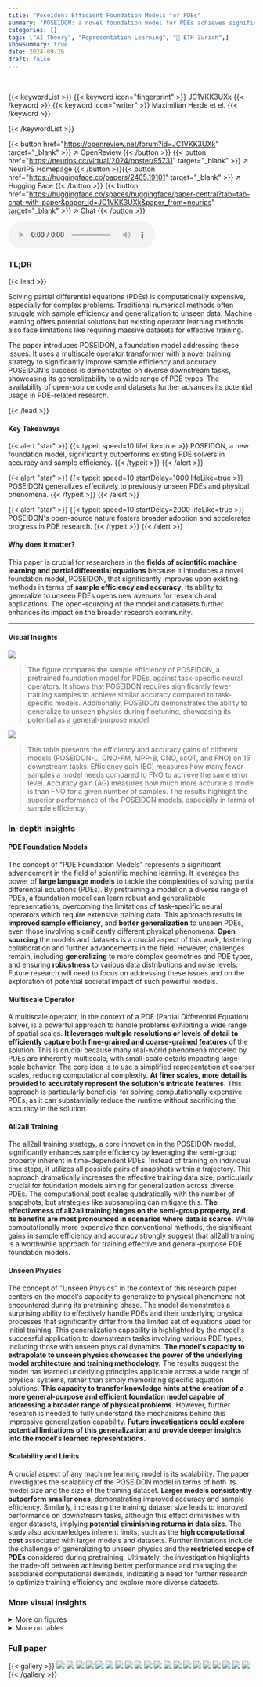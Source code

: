 ```yaml
---
title: "Poseidon: Efficient Foundation Models for PDEs"
summary: "POSEIDON: a novel foundation model for PDEs achieves significant gains in accuracy and sample efficiency, generalizing well to unseen physics."
categories: []
tags: ["AI Theory", "Representation Learning", "🏢 ETH Zurich",]
showSummary: true
date: 2024-09-26
draft: false
---
```


<br>

{{< keywordList >}}
{{< keyword icon="fingerprint" >}} JC1VKK3UXk {{< /keyword >}}
{{< keyword icon="writer" >}} Maximilian Herde et el. {{< /keyword >}}
 
{{< /keywordList >}}

{{< button href="https://openreview.net/forum?id=JC1VKK3UXk" target="_blank" >}}
↗ OpenReview
{{< /button >}}
{{< button href="https://neurips.cc/virtual/2024/poster/95731" target="_blank" >}}
↗ NeurIPS Homepage
{{< /button >}}{{< button href="https://huggingface.co/papers/2405.19101" target="_blank" >}}
↗ Hugging Face
{{< /button >}}
{{< button href="https://huggingface.co/spaces/huggingface/paper-central?tab=tab-chat-with-paper&paper_id=JC1VKK3UXk&paper_from=neurips" target="_blank" >}}
↗ Chat
{{< /button >}}



<audio controls>
    <source src="https://ai-paper-reviewer.com/JC1VKK3UXk/podcast.wav" type="audio/wav">
    Your browser does not support the audio element.
</audio>


### TL;DR


{{< lead >}}

Solving partial differential equations (PDEs) is computationally expensive, especially for complex problems. Traditional numerical methods often struggle with sample efficiency and generalization to unseen data.  Machine learning offers potential solutions but existing operator learning methods also face limitations like requiring massive datasets for effective training. 



The paper introduces POSEIDON, a foundation model addressing these issues.  It uses a multiscale operator transformer with a novel training strategy to significantly improve sample efficiency and accuracy.  POSEIDON's success is demonstrated on diverse downstream tasks, showcasing its generalizability to a wide range of PDE types.  The availability of open-source code and datasets further advances its potential usage in PDE-related research. 

{{< /lead >}}


#### Key Takeaways

{{< alert "star" >}}
{{< typeit speed=10 lifeLike=true >}} POSEIDON, a new foundation model, significantly outperforms existing PDE solvers in accuracy and sample efficiency. {{< /typeit >}}
{{< /alert >}}

{{< alert "star" >}}
{{< typeit speed=10 startDelay=1000 lifeLike=true >}} POSEIDON generalizes effectively to previously unseen PDEs and physical phenomena. {{< /typeit >}}
{{< /alert >}}

{{< alert "star" >}}
{{< typeit speed=10 startDelay=2000 lifeLike=true >}} POSEIDON's open-source nature fosters broader adoption and accelerates progress in PDE research. {{< /typeit >}}
{{< /alert >}}

#### Why does it matter?
This paper is crucial for researchers in the **fields of scientific machine learning and partial differential equations** because it introduces a novel foundation model, POSEIDON, that significantly improves upon existing methods in terms of **sample efficiency and accuracy**.  Its ability to generalize to unseen PDEs opens new avenues for research and applications.  The open-sourcing of the model and datasets further enhances its impact on the broader research community.

------
#### Visual Insights



![](https://ai-paper-reviewer.com/JC1VKK3UXk/figures_1_1.jpg)

> The figure compares the sample efficiency of POSEIDON, a pretrained foundation model for PDEs, against task-specific neural operators.  It shows that POSEIDON requires significantly fewer training samples to achieve similar accuracy compared to task-specific models.  Additionally, POSEIDON demonstrates the ability to generalize to unseen physics during finetuning, showcasing its potential as a general-purpose model.





![](https://ai-paper-reviewer.com/JC1VKK3UXk/tables_7_1.jpg)

> This table presents the efficiency and accuracy gains of different models (POSEIDON-L, CNO-FM, MPP-B, CNO, scOT, and FNO) on 15 downstream tasks.  Efficiency gain (EG) measures how many fewer samples a model needs compared to FNO to achieve the same error level. Accuracy gain (AG) measures how much more accurate a model is than FNO for a given number of samples.  The results highlight the superior performance of the POSEIDON models, especially in terms of sample efficiency.





### In-depth insights


#### PDE Foundation Models
The concept of "PDE Foundation Models" represents a significant advancement in the field of scientific machine learning.  It leverages the power of **large language models** to tackle the complexities of solving partial differential equations (PDEs).  By pretraining a model on a diverse range of PDEs, a foundation model can learn robust and generalizable representations, overcoming the limitations of task-specific neural operators which require extensive training data.  This approach results in **improved sample efficiency**, and **better generalization** to unseen PDEs, even those involving significantly different physical phenomena.  **Open sourcing** the models and datasets is a crucial aspect of this work, fostering collaboration and further advancements in the field.  However, challenges remain, including **generalizing** to more complex geometries and PDE types, and ensuring **robustness** to various data distributions and noise levels.  Future research will need to focus on addressing these issues and on the exploration of potential societal impact of such powerful models.

#### Multiscale Operator
A multiscale operator, in the context of a PDE (Partial Differential Equation) solver, is a powerful approach to handle problems exhibiting a wide range of spatial scales.  **It leverages multiple resolutions or levels of detail to efficiently capture both fine-grained and coarse-grained features** of the solution. This is crucial because many real-world phenomena modeled by PDEs are inherently multiscale, with small-scale details impacting large-scale behavior.  The core idea is to use a simplified representation at coarser scales, reducing computational complexity.  **At finer scales, more detail is provided to accurately represent the solution's intricate features.** This approach is particularly beneficial for solving computationally expensive PDEs, as it can substantially reduce the runtime without sacrificing the accuracy in the solution.

#### All2all Training
The all2all training strategy, a core innovation in the POSEIDON model, significantly enhances sample efficiency by leveraging the semi-group property inherent in time-dependent PDEs.  Instead of training on individual time steps, it utilizes all possible pairs of snapshots within a trajectory. This approach dramatically increases the effective training data size, particularly crucial for foundation models aiming for generalization across diverse PDEs. The computational cost scales quadratically with the number of snapshots, but strategies like subsampling can mitigate this. **The effectiveness of all2all training hinges on the semi-group property, and its benefits are most pronounced in scenarios where data is scarce.**  While computationally more expensive than conventional methods, the significant gains in sample efficiency and accuracy strongly suggest that all2all training is a worthwhile approach for training effective and general-purpose PDE foundation models.

#### Unseen Physics
The concept of "Unseen Physics" in the context of this research paper centers on the model's capacity to generalize to physical phenomena not encountered during its pretraining phase.  The model demonstrates a surprising ability to effectively handle PDEs and their underlying physical processes that significantly differ from the limited set of equations used for initial training. This generalization capability is highlighted by the model's successful application to downstream tasks involving various PDE types, including those with unseen physical dynamics. **The model's capacity to extrapolate to unseen physics showcases the power of the underlying model architecture and training methodology.**  The results suggest the model has learned underlying principles applicable across a wide range of physical systems, rather than simply memorizing specific equation solutions.  **This capacity to transfer knowledge hints at the creation of a more general-purpose and efficient foundation model capable of addressing a broader range of physical problems.** However, further research is needed to fully understand the mechanisms behind this impressive generalization capability. **Future investigations could explore potential limitations of this generalization and provide deeper insights into the model's learned representations.**

#### Scalability and Limits
A crucial aspect of any machine learning model is its scalability.  The paper investigates the scalability of the POSEIDON model in terms of both its model size and the size of the training dataset.  **Larger models consistently outperform smaller ones**, demonstrating improved accuracy and sample efficiency.  Similarly, increasing the training dataset size leads to improved performance on downstream tasks, although this effect diminishes with larger datasets, implying **potential diminishing returns in data size**. The study also acknowledges inherent limits, such as the **high computational cost** associated with larger models and datasets. Further limitations include the challenge of generalizing to unseen physics and the **restricted scope of PDEs** considered during pretraining.  Ultimately, the investigation highlights the trade-off between achieving better performance and managing the associated computational demands, indicating a need for further research to optimize training efficiency and explore more diverse datasets.


### More visual insights

<details>
<summary>More on figures
</summary>


![](https://ai-paper-reviewer.com/JC1VKK3UXk/figures_3_1.jpg)

> This figure details the architecture of the scOT model, a key component of POSEIDON.  Panel (a) shows the overall hierarchical multiscale structure, combining SwinV2 Transformer blocks, ConvNeXt blocks, patch merging and expansion operations. Panel (b) zooms in on a single SwinV2 Transformer block, illustrating the multi-head self-attention mechanism with time-conditioned Layer Normalization.  Panel (c) visualizes the sliding window approach used in the SwinV2 blocks, ensuring comprehensive attention across the spatial domain. Finally, panel (d) illustrates the novel 'all2all' training strategy employed for time-dependent PDEs, leveraging the semi-group property for enhanced data efficiency.


![](https://ai-paper-reviewer.com/JC1VKK3UXk/figures_31_1.jpg)

> This figure shows the elliptic mesh used for the airfoil problem in the SE-AF downstream task.  The mesh is a high-resolution grid that is designed to accurately resolve the flow around the airfoil. The mesh is particularly refined near the airfoil surface, where the flow is most complex. This is important for accurate simulation of the flow around the airfoil, particularly in the region near the trailing edge, where the flow is highly sensitive to small changes in the geometry. The mesh is generated using a standard elliptic grid generator. The SE-AF task involves solving the compressible Euler equations for flow around the RAE2822 airfoil shape. The solution operator maps the shape function to the density of the flow at steady-state.  The figure visually depicts the mesh around the airfoil, highlighting the refinement in the area close to the body.


![](https://ai-paper-reviewer.com/JC1VKK3UXk/figures_38_1.jpg)

> This figure illustrates the architecture of the Convolutional Neural Operator (CNO) model.  It shows how the CNO is structured as a modified U-Net, utilizing a series of layers that map between bandlimited function spaces. The figure highlights the key components of the CNO architecture, including the lifting layer (P), downsampling and upsampling operations (D and U blocks), residual blocks (R blocks), invariant blocks (I blocks), convolutional and activation operators (K and Σ), and the projection layer (Q).  The illustration helps to visualize the multi-scale and hierarchical nature of the CNO's processing of functions.


![](https://ai-paper-reviewer.com/JC1VKK3UXk/figures_40_1.jpg)

> This figure illustrates the finetuning procedure for the CNO-FM model.  It shows two scenarios: in-context finetuning and out-of-context finetuning.  In-context finetuning involves using the same input and output variables as in pretraining, while out-of-context finetuning uses different variables. Both scenarios involve adding a linear layer before the lifting layer and modifying the projection layer during finetuning. The diagram highlights the different components of the CNO model (lifting, base, projection) and how they are modified during the two finetuning scenarios.


![](https://ai-paper-reviewer.com/JC1VKK3UXk/figures_41_1.jpg)

> The figure illustrates the sample efficiency of the POSEIDON model in comparison to PDE-specific operator learning methods.  POSEIDON, a pretrained model, achieves comparable accuracy with significantly fewer training samples.  It also demonstrates the model's ability to generalize to previously unseen physical phenomena during fine-tuning.


![](https://ai-paper-reviewer.com/JC1VKK3UXk/figures_45_1.jpg)

> This figure displays the median relative L¹ error on the test set for the NS-PwC task, plotted against the number of trajectories used for training.  Multiple models are compared: Poseidon-B, Poseidon-L, FNO, scOT, CNO-FM, CNO, and MPP-B.  The graph shows how the error decreases as the number of training trajectories increases, illustrating the models' performance and sample efficiency. The left panel emphasizes comparison between pretrained models. The right panel emphasizes comparison between models trained from scratch.


![](https://ai-paper-reviewer.com/JC1VKK3UXk/figures_45_2.jpg)

> This figure displays the median relative L¹ error on the test set for the NS-PwC task, plotted against the number of trajectories used for training.  It compares the performance of several models, including POSEIDON-B, POSEIDON-L, FNO, scOT, CNO, CNO-FM, and MPP-B. Each model's performance is represented by a distinct line and color. The x-axis shows the number of trajectories, while the y-axis shows the error.  The graph illustrates the sample efficiency and accuracy of different models in solving the NS-PwC problem.  The purpose of the figure is to demonstrate the superior performance of the POSEIDON models compared to other methods.


![](https://ai-paper-reviewer.com/JC1VKK3UXk/figures_45_3.jpg)

> This figure presents the results of an experiment evaluating the performance of various models on the NS-PwC task.  The x-axis shows the number of trajectories used for training, and the y-axis shows the median relative L¹ error on a test set.  Multiple models are compared, including different sizes of the POSEIDON model, FNO, CNO, SCOT and MPP. The plot helps illustrate the sample efficiency and accuracy of the different models on this specific task.  POSEIDON models, especially the larger ones, show better performance (lower error) with fewer training trajectories compared to the baselines.


![](https://ai-paper-reviewer.com/JC1VKK3UXk/figures_46_1.jpg)

> This figure displays the results of an experiment comparing the performance of various models on the NS-PwC task. The x-axis represents the number of trajectories used to train the models, and the y-axis represents the median relative L¹ error on a test set.  The plot allows for a comparison of the sample efficiency and accuracy of different models, including the POSEIDON models (POSEIDON-B and POSEIDON-L), FNO, CNO, CNO-FM, and MPP-B. The lines represent the median error and the points show individual runs. This gives a clear picture of how the performance of each model scales with the amount of training data.


![](https://ai-paper-reviewer.com/JC1VKK3UXk/figures_46_2.jpg)

> This figure displays the performance of different PDE solving models on the NS-PwC test dataset. The x-axis represents the number of trajectories used, and the y-axis shows the median relative L¹ error.  The plot shows scaling curves for several models: Poseidon-B, Poseidon-L, FNO, SCOT, CNO-FM, and MPP-B. It demonstrates how the accuracy of these models improves as more trajectories are used for training.  The figure illustrates the sample efficiency and accuracy of the models relative to one another.


![](https://ai-paper-reviewer.com/JC1VKK3UXk/figures_46_3.jpg)

> This figure displays the performance of various models on the NS-PwC (Navier-Stokes with Piecewise Constant Vorticity) task.  The x-axis represents the number of trajectories used for training, and the y-axis shows the median relative L¹ error on the test set.  Multiple models are compared: Poseidon-B, Poseidon-L, FNO, scOT, CNO-FM, and MPP-B.  The plot shows how the error decreases as the number of training trajectories increases for each model, allowing for a comparison of their sample efficiency and accuracy.


![](https://ai-paper-reviewer.com/JC1VKK3UXk/figures_47_1.jpg)

> This figure displays the median relative L¹ error on the test set for the NS-PwC task (Navier-Stokes with Piecewise Constant Vorticity) as a function of the number of trajectories used for training.  It compares the performance of several models: Poseidon-B, Poseidon-L, CNO-FM, MPP-B, FNO, scOT, and CNO.  The graph shows how the error decreases as the number of training trajectories increases, demonstrating the impact of training data size on model accuracy. The different lines represent the performance of each model, highlighting the relative performance of each model in terms of sample efficiency and accuracy.  The left and right subfigures present slightly different subsets of the models for improved visual clarity.


![](https://ai-paper-reviewer.com/JC1VKK3UXk/figures_47_2.jpg)

> This figure presents the results of the NS-PwC experiment. It shows how the median relative L¹ error on the test set changes with respect to the number of trajectories used for training. The results for different models are plotted separately in this figure: POSEIDON-B, POSEIDON-L, CNO-FM, MPP-B, FNO, and CNO. The figure clearly shows how the error decreases as more trajectories are used for training and also shows that POSEIDON models outperforms other models, significantly.


![](https://ai-paper-reviewer.com/JC1VKK3UXk/figures_47_3.jpg)

> This figure presents the results of the NS-PwC experiment, showing the relationship between the number of trajectories used for training and the median relative L¹ error on the test set for various models, including POSEIDON-B, POSEIDON-L, FNO, SCOT, CNO-FM, and MPP-B. The plot displays the scaling curves of the different models, revealing POSEIDON's sample efficiency and accuracy gains compared to the baselines.


![](https://ai-paper-reviewer.com/JC1VKK3UXk/figures_48_1.jpg)

> This figure displays the results of an experiment evaluating the performance of various models on the NS-PwC task.  The x-axis shows the number of trajectories used to train each model, while the y-axis represents the median relative L¹ error on the test set. The models being compared include Poseidon-B, Poseidon-L, FNO, scOT, CNO-FM, CNO, and MPP-B.  The plot illustrates how the error decreases as the number of training trajectories increases, showcasing the models' sample efficiency and learning ability.  The performance of POSEIDON models is notably better, showing significantly lower errors compared to other baselines at the same number of training trajectories.  This highlights the superiority of the POSEIDON architecture and the effectiveness of its pretraining strategy.


![](https://ai-paper-reviewer.com/JC1VKK3UXk/figures_48_2.jpg)

> This figure presents the results of an experiment evaluating the performance of various models on the NS-PwC (Navier-Stokes with Piecewise Constant Vorticity) task.  The x-axis represents the number of trajectories used to train each model, while the y-axis shows the median relative L¹ error on the test set.  The models compared include different sizes of the POSEIDON model (POSEIDON-B and POSEIDON-L), FNO (Fourier Neural Operator),  CNO-FM (pretrained CNO), MPP-B (Multiple Physics Pretraining), and scOT (scalable Operator Transformer).  The plot shows the scaling curves for each model, illustrating how the median error decreases as the number of training trajectories increases. This visualization allows for a comparison of the sample efficiency and accuracy of each model on this specific task.


![](https://ai-paper-reviewer.com/JC1VKK3UXk/figures_48_3.jpg)

> This figure displays the performance of various models on the NS-PwC task. The x-axis represents the number of trajectories used for training, while the y-axis shows the median relative L¹ error on the test set.  Multiple models are compared, including various sizes of the POSEIDON model, along with FNO, CNO, SCOT, and MPP. The plot visually demonstrates the sample efficiency and accuracy gains of the POSEIDON model over the other baselines.


![](https://ai-paper-reviewer.com/JC1VKK3UXk/figures_49_1.jpg)

> This figure displays the performance of different models on the NS-PwC downstream task by plotting the median relative L¹ error against the number of trajectories used for training.  The models compared include POSEIDON-B, POSEIDON-L, FNO, scOT, CNO-FM, CNO, and MPP-B. The x-axis represents the number of training trajectories (log scale), and the y-axis represents the median relative L¹ error on the test set (log scale).  The figure visually demonstrates the sample efficiency and accuracy gains of the POSEIDON models compared to the baselines.  Specifically, it shows how many fewer trajectories POSEIDON requires to achieve a similar level of accuracy as the other models.


![](https://ai-paper-reviewer.com/JC1VKK3UXk/figures_49_2.jpg)

> This figure displays the performance of various models on the NS-PwC task by plotting the median relative L¹ error against the number of trajectories used for training.  The left panel shows the performance of the POSEIDON models (POSEIDON-B, POSEIDON-L) alongside CNO-FM and MPP-B, with FNO as a baseline. The right panel shows POSEIDON models and scOT, along with CNO and FNO. The x-axis represents the number of training trajectories while the y-axis represents the median relative L¹ error on the test set. This graph helps visualize sample efficiency and accuracy differences among different models.


![](https://ai-paper-reviewer.com/JC1VKK3UXk/figures_49_3.jpg)

> This figure displays the performance of various models on the NS-PwC downstream task by plotting the median relative L¹ error against the number of trajectories used for training.  It allows for a comparison of POSEIDON's performance against several baseline models, including FNO, CNO, scOT, MPP-B, and a CNO foundation model. The figure shows the scaling curves, which illustrate how each model's accuracy changes with increasing training data.


![](https://ai-paper-reviewer.com/JC1VKK3UXk/figures_50_1.jpg)

> This figure shows the training and validation losses for different sizes of the Poseidon model during pretraining. The top row displays the loss curves over 20 epochs for three different model sizes: 21M, 158M, and 629M parameters. The bottom row presents the scaling of training and validation losses at epoch 20 as a function of model size.  It visually demonstrates how the losses decrease with increasing model size.


![](https://ai-paper-reviewer.com/JC1VKK3UXk/figures_51_1.jpg)

> This figure visualizes the impact of pretraining dataset size on model performance. The top section shows training and validation loss curves over 20 epochs for three dataset sizes: the full dataset, half the dataset, and one-eighth of the dataset.  The bottom section displays the training and validation loss at epoch 20 for each dataset size. It demonstrates how increasing the dataset size leads to lower training and validation losses, indicating improved model performance.


![](https://ai-paper-reviewer.com/JC1VKK3UXk/figures_52_1.jpg)

> This figure illustrates the architecture of the scOT model, which is the backbone of POSEIDON. It shows the SwinV2 Transformer block, the shifting window mechanism for multi-head self-attention, and the all2all training strategy for time-dependent PDEs. The scOT model is a hierarchical multiscale vision transformer with lead-time conditioning that processes lead time t and function space valued initial data input a to approximate the solution operator S(t, a) of the PDE (1).


![](https://ai-paper-reviewer.com/JC1VKK3UXk/figures_52_2.jpg)

> This figure shows the training and validation loss curves for the POSEIDON-B model trained with different sizes of the pretraining dataset. The top row shows the training and validation loss curves for the model trained with the full, half and one-eighth sizes of the pretraining dataset.  The bottom row shows the scaling of the training and validation losses at epoch 20 as a function of the number of trajectories used in pretraining.


![](https://ai-paper-reviewer.com/JC1VKK3UXk/figures_52_3.jpg)

> This figure compares the performance of POSEIDON-B trained with different sizes of the pretraining dataset on the NS-PwC downstream task. The left panel shows the performance of the model pretrained on the full dataset, one-eighth of the dataset, and half of the dataset. The right panel shows the performance of the model pretrained on half of the dataset and a less diverse dataset (where trajectories of 3 out of 6 operators are randomly removed). The plots show that the model trained on the full dataset performs best, followed by the model trained on half of the dataset. The model trained on a less diverse dataset has significantly worse performance. This demonstrates the importance of both quantity and diversity of the pretraining dataset for achieving high performance on unseen PDEs.


![](https://ai-paper-reviewer.com/JC1VKK3UXk/figures_53_1.jpg)

> This figure shows how the training and validation losses during pretraining change with dataset size for the POSEIDON-B model. The top row displays the training and validation losses up to epoch 20 for different pretraining dataset sizes (one-eighth, one-half, and full size). The bottom row shows the scaling at epoch 20 for training loss (left) and validation loss (right).


![](https://ai-paper-reviewer.com/JC1VKK3UXk/figures_53_2.jpg)

> This figure illustrates the architecture of the scOT model, a key component of POSEIDON. Panel (a) shows the overall hierarchical structure of scOT, which uses SwinV2 Transformer blocks and lead-time conditioning. Panel (b) details the structure of a SwinV2 Transformer block, highlighting the use of windowed multi-head self-attention. Panel (c) depicts the shifting window strategy used in the SwinV2 blocks. Finally, panel (d) visualizes the all2all training strategy used for time-dependent PDEs, which leverages the semi-group property of these PDEs to significantly increase the amount of training data.


![](https://ai-paper-reviewer.com/JC1VKK3UXk/figures_53_3.jpg)

> This figure demonstrates the effect of pretraining dataset size on the performance of the POSEIDON-B model. The top section shows training and evaluation losses plotted against epochs for three different dataset sizes: the full dataset, half the dataset, and one-eighth of the dataset. The bottom section shows the scaling of training and evaluation losses at epoch 20, illustrating how these losses decrease with increasing dataset size.


![](https://ai-paper-reviewer.com/JC1VKK3UXk/figures_54_1.jpg)

> This figure details the architecture of the scOT model, a hierarchical multiscale vision transformer used in POSEIDON. It shows the SwinV2 transformer block, the shifting window mechanism, and the all2all training strategy for time-dependent PDEs.  The all2all strategy leverages the semi-group property of time-dependent PDEs for efficient training by using all possible data pairs within a trajectory. The SwinV2 block uses windowed multi-head self-attention, making it computationally efficient, and the windows are shifted across layers to ensure that all points in the domain are attended to.


![](https://ai-paper-reviewer.com/JC1VKK3UXk/figures_54_2.jpg)

> This figure provides a detailed illustration of the scOT architecture, which is the foundation of the POSEIDON model. It's broken down into four subfigures: (a) Shows the overall hierarchical multiscale architecture of scOT, highlighting the input embedding, SwinV2 transformer blocks, patch merging, patch expansion, and output reconstruction. (b) Zooms in on a single SwinV2 Transformer block, showcasing its components: the attention mechanism, MLP, and time-conditioned Layer Norm. (c) Illustrates the shifted-window attention mechanism used by SwinV2, where windows are shifted to allow all tokens to be considered. (d) Explains the all2all training strategy, where all possible pairs of snapshots from a trajectory are used to leverage the semi-group property of time-dependent PDEs to maximize training data and improve efficiency.


![](https://ai-paper-reviewer.com/JC1VKK3UXk/figures_54_3.jpg)

> This figure shows the architecture of the scOT model, a key component of POSEIDON. Panel (a) presents the overall hierarchical multiscale structure of scOT, illustrating its encoder-decoder design with SwinV2 transformer blocks, patch merging, and patch expansion. Panel (b) zooms in on a single SwinV2 Transformer block, detailing its internal components: layer normalization, multi-head self-attention (MSA), and multi-layer perceptron (MLP). Panel (c) visualizes the shifting window mechanism used in the SwinV2 blocks, showing how windows are shifted across different layers to cover the entire input domain.  Panel (d) illustrates the all2all training strategy, highlighting its effectiveness in leveraging trajectories of PDE solutions by using all possible data pairs (u(tk), u(t*)) with k ≤ k, in a single trajectory.


![](https://ai-paper-reviewer.com/JC1VKK3UXk/figures_55_1.jpg)

> This figure illustrates the architecture of the scOT model, which is the backbone of POSEIDON. It shows the SwinV2 Transformer blocks, the shifting window mechanism, and the all2all training strategy used for time-dependent PDEs.  Panel (a) provides a high-level overview of the scOT architecture. Panel (b) shows the details of the SwinV2 transformer block, which is a building block of the scOT. Panel (c) shows how the shifting windows are used to process the input tokens. Panel (d) illustrates the all2all training strategy, which is a novel strategy that allows for significant scaling-up of the training data. 


![](https://ai-paper-reviewer.com/JC1VKK3UXk/figures_55_2.jpg)

> This figure shows the training and validation losses for the POSEIDON-B model during pretraining with different dataset sizes (one-eighth, one-half, and full). The top row displays the training and validation loss curves up to epoch 20. The bottom row shows the training and validation losses specifically at epoch 20, illustrating the impact of dataset size on model performance during pretraining.  The results demonstrate that the model's performance improves as the training dataset size increases.


![](https://ai-paper-reviewer.com/JC1VKK3UXk/figures_55_3.jpg)

> This figure shows how the training and validation losses of the POSEIDON-B model change with different sizes of the pretraining dataset. The top row presents the training and validation losses over 20 epochs for three different pretraining dataset sizes: one-eighth, one-half, and the full dataset.  The bottom row displays the training and validation loss at epoch 20 for each dataset size, illustrating how the loss decreases with an increase in the size of the training data.


![](https://ai-paper-reviewer.com/JC1VKK3UXk/figures_56_1.jpg)

> This figure shows the training and validation loss curves for the POSEIDON-B model trained with different sizes of the pretraining dataset.  The top row displays the loss curves over time for the full, half, and one-eighth sizes of the pretraining dataset. The bottom row presents the training and validation loss at epoch 20 to illustrate the scaling behavior of the training with dataset size.  It shows that smaller dataset sizes yield larger losses.


![](https://ai-paper-reviewer.com/JC1VKK3UXk/figures_56_2.jpg)

> This figure displays the performance of four different models on the NS-PwC task in terms of median relative L¹ error against the number of trajectories used during training.  The four training datasets compared are a 'full dataset', an 'eighth of dataset', a 'half of dataset', and a 'less diverse dataset'.  The graph shows how the accuracy of each model changes as more training data is provided, offering insights into sample efficiency and the impact of dataset size and diversity on model performance.


![](https://ai-paper-reviewer.com/JC1VKK3UXk/figures_56_3.jpg)

> This figure displays the results of an experiment comparing the performance of POSEIDON-B trained on different sizes and diversities of the pretraining dataset on the NS-PwC downstream task.  The x-axis represents the number of trajectories used for finetuning, and the y-axis shows the median relative L¹ error on the test set. Four lines are shown, corresponding to the full dataset, one-eighth of the dataset, half of the dataset, and a less diverse dataset (same size as half). The plot visually demonstrates how the model's performance on the downstream task improves with the size and diversity of the pretraining dataset.


![](https://ai-paper-reviewer.com/JC1VKK3UXk/figures_58_1.jpg)

> This figure visualizes how well POSEIDON-B generalizes to a unseen task with different numbers of task-specific training samples. The CE-RPUI task involves a complex solution with shocks and vortices. The figure shows that with only one task-specific sample, POSEIDON-B manages to capture some large-scale features of the solution, such as shock locations. With increasing number of samples (4, 32, and 128), the approximation gets better, and POSEIDON-B is able to capture even small-scale features. This illustrates how a foundation model for PDEs can leverage information learned from pre-training to quickly adapt to unseen physics with a few downstream samples.


![](https://ai-paper-reviewer.com/JC1VKK3UXk/figures_59_1.jpg)

> This figure shows a comparison of the CE-RPUI task's approximation by the POSEIDON-B model when pretrained on different datasets. The leftmost column displays the ground truth of a random sample.  The second and third columns illustrate the model's performance when pretrained on half of the original training data and on a less diverse dataset, respectively. Visual comparisons of the density (ρ), horizontal velocity (u), vertical velocity (v), and pressure (p) across the three conditions reveal the impact of dataset size and diversity on the model's ability to capture fine-grained details.


![](https://ai-paper-reviewer.com/JC1VKK3UXk/figures_59_2.jpg)

> This figure shows how the POSEIDON-B model approximates a random sample from the CE-RPUI dataset when trained with different numbers of task-specific trajectories. The ground truth is shown in the first panel, followed by the model's approximation with 1, 4, 32, and 128 trajectories, respectively. This demonstrates the model's ability to improve its approximation accuracy with more training data.  Each panel displays a color-coded representation of the solution, with the color intensity representing the magnitude of the solution. This figure provides a visual demonstration of the model's sample efficiency in learning complex solution operators.


![](https://ai-paper-reviewer.com/JC1VKK3UXk/figures_60_1.jpg)

> This figure visualizes how POSEIDON-B approximates a random sample from the CE-RPUI dataset when trained with varying numbers of task-specific trajectories.  It showcases the model's ability to improve its approximation as the number of training trajectories increases. The leftmost panel shows the ground truth. Subsequent panels display approximations with 1, 4, 32, and 128 trajectories.  The visualization allows for a comparison of the model's performance at different stages of finetuning, highlighting its improvement in accuracy as more task-specific data is provided.


![](https://ai-paper-reviewer.com/JC1VKK3UXk/figures_61_1.jpg)

> The figure visualizes how POSEIDON-B's approximation of a random sample from the Poisson-Gauss task improves with an increasing number of task-specific training samples. It showcases the model's learning process, starting from a poor initial approximation (1 sample) to a much closer approximation that captures the main characteristics of the solution (512 samples). The color bar represents the values of the solution.


![](https://ai-paper-reviewer.com/JC1VKK3UXk/figures_61_2.jpg)

> This figure displays a qualitative analysis of how well POSEIDON-B approximates a single random sample from the Poisson-Gauss test set with varying numbers of task-specific training samples.  It demonstrates the model's learning progression, starting with a poor approximation at 1 sample (mostly replicating the input), gradually improving towards a more accurate representation of the diffused and smoothed Gaussian features at 512 samples.


![](https://ai-paper-reviewer.com/JC1VKK3UXk/figures_65_1.jpg)

> The figure compares the performance of the CNO model trained with the all2all training strategy against the vanilla training strategy for the NS-SL task. The all2all strategy leverages the semi-group property of time-dependent PDEs to significantly increase the amount of training data. The plot shows the median relative L¹ error on the test set versus the number of training trajectories.  The results demonstrate that the all2all strategy leads to significantly better performance compared to the vanilla training strategy, indicating its effectiveness in improving sample efficiency and accuracy.


![](https://ai-paper-reviewer.com/JC1VKK3UXk/figures_65_2.jpg)

> This figure demonstrates the impact of the all2all training strategy on the performance of CNO models for the NS-PwC task.  The left panel shows the test errors when using different subsets of snapshots within a trajectory (T<sub>14</sub>, T<sub>7</sub>, T<sub>2</sub>), highlighting that denser sampling improves accuracy but with increasing computational costs. The right panel illustrates a saturation effect, showing that adding more samples beyond a certain point does not yield any significant accuracy improvements.


![](https://ai-paper-reviewer.com/JC1VKK3UXk/figures_66_1.jpg)

> This figure compares the sample efficiency of POSEIDON with that of PDE-specific operator learning methods.  It highlights that POSEIDON, a pretrained foundation model, requires significantly fewer samples to achieve comparable performance on downstream tasks (various PDEs).  The figure visually emphasizes POSEIDON's superior sample efficiency and its ability to generalize to unseen physics during finetuning.


![](https://ai-paper-reviewer.com/JC1VKK3UXk/figures_66_2.jpg)

> This figure illustrates the architecture of the scOT model, the SwinV2 Transformer block, the shifting window mechanism, and the all2all training strategy for time-dependent PDEs.  Panel (a) shows the overall hierarchical multiscale architecture of scOT, which is a U-Net style encoder-decoder using SwinV2 blocks. Panel (b) details the structure of a SwinV2 Transformer block, showing the windowed multi-head self-attention and MLP layers. Panel (c) visualizes how the shifting windows mechanism in the SwinV2 Transformer block works. Finally, Panel (d) depicts the all2all training strategy used to significantly increase the training data by leveraging the semi-group property of time-dependent PDEs.


![](https://ai-paper-reviewer.com/JC1VKK3UXk/figures_67_1.jpg)

> This figure displays the performance of various models on the NS-PwC task.  It shows the median relative L¹ error on the test set plotted against the number of trajectories used for training.  The models compared include Poseidon-B, Poseidon-L, FNO, scOT, CNO-FM, MPP-B, and CNO.  The graph illustrates the sample efficiency of each model, showing how quickly their accuracy improves as more training data becomes available.  This task assesses the models' ability to solve Navier-Stokes equations with piecewise constant vorticity initial conditions. The trendlines help to visually determine the model's rate of accuracy improvement with more training samples.


![](https://ai-paper-reviewer.com/JC1VKK3UXk/figures_67_2.jpg)

> This figure compares the sample efficiency of POSEIDON, a pretrained foundation model, to PDE-specific operator learning methods.  It shows that POSEIDON requires significantly fewer training samples to achieve similar accuracy compared to task-specific models. It also highlights the model's ability to generalize to unseen physics, showcasing its effectiveness as a general purpose PDE solver.


![](https://ai-paper-reviewer.com/JC1VKK3UXk/figures_68_1.jpg)

> This figure displays the training and validation losses for the POSEIDON models during the pretraining phase. The top part shows the training and validation losses up to epoch 20 for different model sizes (POSEIDON-T, POSEIDON-B, and POSEIDON-L). The bottom part demonstrates the scaling behavior of both training and validation losses at epoch 20 with respect to model size.


![](https://ai-paper-reviewer.com/JC1VKK3UXk/figures_69_1.jpg)

> This figure shows the training and validation losses for different model sizes (POSEIDON-T, POSEIDON-B, POSEIDON-L) during the pretraining phase. The top row displays the training and validation loss curves over 20 epochs, demonstrating the decrease in both loss types as the model size increases. The bottom row presents a concise summary of the training and validation losses at epoch 20, emphasizing the performance improvement correlated with increased model size.


![](https://ai-paper-reviewer.com/JC1VKK3UXk/figures_69_2.jpg)

> This figure displays the impact of adding Gaussian noise to the initial conditions of the CE-RPUI downstream task during the inference phase.  Four different noise-to-signal ratios (NSRs) are tested: 0.1%, 1%, 3%, and a clean (no noise) condition. The median relative L1 error is plotted against the number of training trajectories used to finetune POSEIDON-L.  The results showcase the model's robustness to noise, even at a relatively high NSR of 3%, where the error remains reasonably low.


![](https://ai-paper-reviewer.com/JC1VKK3UXk/figures_70_1.jpg)

> This figure presents kernel density estimations of the relative L1 error distributions for all 15 downstream tasks. Each plot corresponds to a specific task. The model POSEIDON-B is used with 128 and 512 trajectories for time-dependent and time-independent tasks, respectively. The x-axis represents the relative L1 error, and the y-axis displays the density. These plots help to visualize the performance variability across different downstream tasks and to understand the distribution of the errors.


![](https://ai-paper-reviewer.com/JC1VKK3UXk/figures_72_1.jpg)

> The figure visualizes a random sample from the NS-Sines dataset.  It shows a comparison between the ground truth (top) and samples predicted by POSEIDON-B at time T=1 (bottom). The left side shows the horizontal velocity (u), and the right shows the vertical velocity (v).  The color scale represents the magnitude of the velocity.


![](https://ai-paper-reviewer.com/JC1VKK3UXk/figures_72_2.jpg)

> This figure visualizes a random sample from the NS-Sines dataset. The top row shows the ground truth horizontal and vertical velocity fields, while the bottom row displays the corresponding predictions made by the POSEIDON-B model at time T=1.  The color scheme represents the magnitude of the velocity fields, allowing for a visual comparison of the model's performance in capturing the complex flow patterns.


![](https://ai-paper-reviewer.com/JC1VKK3UXk/figures_73_1.jpg)

> This figure visualizes a random sample from the NS-Sines dataset. The top row displays the ground truth for the horizontal velocity (u) and vertical velocity (v). The bottom row shows the corresponding predictions generated by the POSEIDON-B model at the final time step (T=1). The color map represents the velocity magnitude, providing a visual comparison between the ground truth and model predictions. The figure demonstrates the model's ability to accurately capture the complex features of the flow field, including the sine-wave-like structure of the initial condition.


![](https://ai-paper-reviewer.com/JC1VKK3UXk/figures_73_2.jpg)

> The figure shows a comparison of the ground truth solution and POSEIDON-B's approximation for a random sample of the CE-RPUI task using different numbers of task-specific trajectories.  It showcases how the model's accuracy improves with increasing finetuning data.  The figure demonstrates POSEIDON-B's ability to learn complex flow features (like shock waves and vortices) from only a few finetuning examples, highlighting the model's sample efficiency.


![](https://ai-paper-reviewer.com/JC1VKK3UXk/figures_74_1.jpg)

> This figure visualizes a random sample from the CE-RP (Compressible Euler - Riemann Problem) dataset used in the paper.  The top row shows the ground truth values for density (ρ), horizontal velocity (u), vertical velocity (v), and pressure (p). Each variable is represented by a 2x2 grid of color-coded values. The bottom row displays the corresponding values predicted by the POSEIDON-B model after finetuning with 128 trajectories at time T=1. This demonstrates the model's ability to approximate the complex dynamics represented in this particular Riemann problem, illustrating the model's performance and the complexity of the data.


![](https://ai-paper-reviewer.com/JC1VKK3UXk/figures_74_2.jpg)

> This figure visualizes how well POSEIDON-B approximates a single random sample from the CE-RPUI task when finetuned with different numbers of task-specific trajectories (1, 4, 32, 128). The top row shows the ground truth, while the subsequent rows display the model's predictions with increasingly more trajectories. The results demonstrate the ability of POSEIDON-B to progressively refine its approximation with more data, capturing both large-scale features (like shock locations) and smaller-scale features (like vortex roll-ups) accurately.


![](https://ai-paper-reviewer.com/JC1VKK3UXk/figures_75_1.jpg)

> This figure visualizes a random sample from the CE-RP (Compressible Euler - Riemann Problem) dataset.  The top row displays the ground truth data for density (ρ), horizontal velocity (u), vertical velocity (v), and pressure (p). The bottom four rows show how density, horizontal velocity, vertical velocity and pressure are predicted by the finetuned POSEIDON-B, CNO, and FNO models at time T=1. The image shows that POSEIDON-B exhibits a much better performance in capturing the shocks and vortices than CNO and FNO.


![](https://ai-paper-reviewer.com/JC1VKK3UXk/figures_75_2.jpg)

> This figure displays a comparison of the CE-RPUI task's results using two different POSEIDON-B models. The first model was pretrained using half of the original pretraining dataset, while the second was pretrained using a less diverse dataset. Each image shows the results for the ground truth data and the predictions made by each model for various samples. The figure demonstrates the impact of both dataset size and dataset diversity on the model's performance.


![](https://ai-paper-reviewer.com/JC1VKK3UXk/figures_76_1.jpg)

> This figure visualizes a random sample from the CE-RP (Compressible Euler Riemann Problem) dataset used in the paper.  It shows the ground truth data and the predictions made by the POSEIDON-B model, CNO, and FNO models at a specific time (T=1). The input variables (density, horizontal velocity, vertical velocity, and pressure) are shown in the top row, with the ground truth and model predictions displayed in the bottom rows.  The figure aims to demonstrate the accuracy of the POSEIDON model in capturing complex features such as shocks and vortices.


![](https://ai-paper-reviewer.com/JC1VKK3UXk/figures_76_2.jpg)

> This figure visualizes a random sample from the NS-Sines dataset.  The top row shows the ground truth data for the horizontal velocity (u) and vertical velocity (v). The bottom row presents the corresponding predictions generated by the POSEIDON-B model at time T=1. The color scheme represents the magnitude of the velocity components, allowing for a visual comparison between the ground truth and the model's predictions. This dataset is characterized by sine initial conditions for the Navier-Stokes equations.


![](https://ai-paper-reviewer.com/JC1VKK3UXk/figures_77_1.jpg)

> This figure visualizes a random sample from the NS-Sines dataset. The top row shows the ground truth data, with the horizontal and vertical velocity components displayed as input. The bottom row shows the samples predicted by the POSEIDON-B model at T=1.


![](https://ai-paper-reviewer.com/JC1VKK3UXk/figures_77_2.jpg)

> This figure shows how well POSEIDON-B can approximate a random sample from the CE-RPUI task under different numbers of task-specific training trajectories.  The top row displays the ground truth solution, while the subsequent rows show the model's predictions when trained with 0, 1, 4, 32, and 128 task-specific trajectories, respectively.  It demonstrates the model's ability to progressively refine its approximation of the complex flow features (shocks and vortices) with increased training data.


![](https://ai-paper-reviewer.com/JC1VKK3UXk/figures_78_1.jpg)

> This figure visualizes a random sample from the NS-Sines dataset.  The top row shows the ground truth horizontal and vertical velocity fields (u and v, respectively). The bottom row presents the corresponding predictions made by the POSEIDON-B model at time T=1. The color bar indicates the range of values for the velocity fields.


![](https://ai-paper-reviewer.com/JC1VKK3UXk/figures_78_2.jpg)

> This figure visualizes a random sample from the NS-Sines dataset.  The top row shows the ground truth horizontal and vertical velocity fields. The bottom row displays the corresponding fields predicted by POSEIDON-B at time T=1. The color maps represent the magnitude of the velocities.


![](https://ai-paper-reviewer.com/JC1VKK3UXk/figures_79_1.jpg)

> This figure visualizes a random sample from the NS-Sines dataset.  The top row shows the ground truth horizontal velocity (u) and vertical velocity (v) fields. The bottom row displays the corresponding predictions made by the POSEIDON-B model after training on a single trajectory. The color maps represent the velocity magnitudes.


![](https://ai-paper-reviewer.com/JC1VKK3UXk/figures_79_2.jpg)

> This figure visualizes a random sample from the NS-Sines dataset.  It shows a comparison between the ground truth (top row) and the results predicted by the POSEIDON-B model at T=1 (bottom row). The left column displays the horizontal velocity (u), and the right column displays the vertical velocity (v).  The color scale represents the magnitude of the velocity, highlighting differences in flow patterns between the ground truth and the model's prediction.


![](https://ai-paper-reviewer.com/JC1VKK3UXk/figures_80_1.jpg)

> The figure shows an elliptic mesh used for the airfoil problem in the SE-AF downstream task. The mesh is not uniform, with higher resolution near the airfoil surface to capture the fine details of the flow around the airfoil.  The airfoil itself is defined using Hicks-Henne bump functions, allowing for variations in its shape.  The mesh density is critical for accurately solving the steady-state compressible Euler equations in this computationally expensive task.


![](https://ai-paper-reviewer.com/JC1VKK3UXk/figures_80_2.jpg)

> This figure shows the approximation of a random sample from the CE-RPUI dataset by the POSEIDON-B model. It demonstrates how the model's approximation improves as more task-specific trajectories are used during training. The figure showcases the ground truth solution alongside approximations generated with 0, 1, 4, 32, and 128 task-specific trajectories.  It highlights how a foundation model can learn effective representations from a limited set of training data. The visualization helps in understanding how the model learns from pretraining and then leverages this knowledge for improving accuracy during finetuning.


![](https://ai-paper-reviewer.com/JC1VKK3UXk/figures_81_1.jpg)

> This figure visualizes a random sample from the NS-Sines dataset. It shows the ground truth and the samples predicted by POSEIDON-B at T=1 for the horizontal and vertical velocity components. The visualization helps illustrate the model's ability to capture complex flow patterns and the overall accuracy of its predictions. 


![](https://ai-paper-reviewer.com/JC1VKK3UXk/figures_81_2.jpg)

> This figure visualizes how POSEIDON-B approximates a random sample from the CE-RPUI task when trained with different numbers of task-specific trajectories. It shows the ground truth solution alongside the approximations generated by POSEIDON-B trained with 0, 1, 4, 32, and 128 task-specific trajectories. The visualizations allow for a comparison of the model's performance with varying amounts of finetuning data, illustrating its ability to learn and generalize from limited task-specific samples. It demonstrates the capabilities of the model in capturing intricate features and dynamics of the underlying PDE.


![](https://ai-paper-reviewer.com/JC1VKK3UXk/figures_82_1.jpg)

> This figure visualizes a random sample from the NS-Tracer-PwC dataset.  It shows the ground truth (top row) and predictions made by POSEIDON-B, CNO, and FNO (trained on 128 trajectories) at time T = 0.7. The inputs are the horizontal velocity (u), vertical velocity (v), and tracer concentration (c). The predictions of POSEIDON-B are much closer to the ground truth in comparison to CNO and FNO, demonstrating its effectiveness in capturing the complex flow and tracer dynamics.


![](https://ai-paper-reviewer.com/JC1VKK3UXk/figures_82_2.jpg)

> This figure visualizes a random sample from the NS-Tracer-PwC dataset at time T=0.7. It shows the ground truth (top row) and predictions made by POSEIDON-B, CNO, and FNO (trained on 128 trajectories) for the horizontal velocity u, vertical velocity v, and tracer concentration c.  This task is out-of-distribution because it involves a passive tracer transport not explicitly present in the pretraining dataset. The figure demonstrates POSEIDON's ability to generalize and provide accurate predictions even to unseen physics with limited training data. The comparison highlights the superior accuracy of POSEIDON-B.


![](https://ai-paper-reviewer.com/JC1VKK3UXk/figures_83_1.jpg)

> This figure visualizes a random sample from the FNS-KF (Forced Navier-Stokes-Kolmogorov Flow) downstream task. It shows the ground truth and predictions made by three different models at T=0.7 (POSEIDON-B, CNO, and FNO). The inputs are horizontal velocity (u), vertical velocity (v), and forcing term (f).  The figure illustrates the models' ability to capture the complex flow features generated by the Kolmogorov flow forcing.


![](https://ai-paper-reviewer.com/JC1VKK3UXk/figures_83_2.jpg)

> This figure visualizes a random sample from the Helmholtz downstream task. The top row shows the ground truth, while subsequent rows depict the samples predicted by the finetuned POSEIDON-B, CNO, and FNO models at the 14th time step.  The inputs are the propagation speed (f), and the outputs are the solution (u). This demonstrates the models' ability to approximate solutions to this task, highlighting the performance differences between the models.


![](https://ai-paper-reviewer.com/JC1VKK3UXk/figures_84_1.jpg)

> This figure shows the elliptic mesh used for solving the flow around airfoil problem. The upper and lower surfaces of the airfoil are located at (x, y<sub>u</sub>f(x/c)) and (x, y<sub>l</sub>f(x/c)) respectively, where c is the chord length and y<sub>u</sub> and y<sub>l</sub> correspond to the well-known RAE2822 airfoil. The reference shape is then perturbed by Hicks-Henne Bump functions.  The figure provides a visual representation of the computational mesh utilized to simulate the steady-state solution of the compressible Euler equations. The mesh density is higher around the airfoil to accurately capture flow details. The details of how the mesh is generated and the boundary conditions applied are discussed in the paper.


![](https://ai-paper-reviewer.com/JC1VKK3UXk/figures_84_2.jpg)

> This figure visualizes a random sample from the CE-RPUI (Compressible Euler equations with uncertain interfaces) dataset. It shows the ground truth and the predictions made by POSEIDON-B, CNO, and FNO at time T=0.7. Each model's prediction is displayed in a separate row, and the ground truth is shown in the top row. The figure shows the density, horizontal velocity, vertical velocity and pressure.


![](https://ai-paper-reviewer.com/JC1VKK3UXk/figures_85_1.jpg)

> This figure visualizes a random sample from the CE-RM (Richtmeyer-Meshkov) dataset, showing the ground truth and predictions made by the three POSEIDON models (POSEIDON-L, POSEIDON-B, POSEIDON-T), the CNO, and the FNO at time T = 1.4. The inputs are density, horizontal velocity, vertical velocity, and pressure. The output is the density.


![](https://ai-paper-reviewer.com/JC1VKK3UXk/figures_85_2.jpg)

> This figure displays kernel density estimations of the error distributions obtained by evaluating the POSEIDON-B model on all 15 downstream tasks with 128 (time-dependent) and 512 (time-independent) samples. Each plot represents the distribution of the mean relative L¹ error for different tasks, offering a visual assessment of the model's performance consistency and variability across various PDE types and complexities.


![](https://ai-paper-reviewer.com/JC1VKK3UXk/figures_86_1.jpg)

> This figure visualizes a random sample from the GCE-RT (Compressible Euler equations with gravitation, Rayleigh-Taylor) downstream task dataset.  It shows the ground truth data and the predictions made by the finetuned POSEIDON-B, CNO, and FNO models at the seventh time step. The inputs are density, horizontal velocity, vertical velocity, pressure, and gravitational potential.  The visualization highlights the model's ability (or lack thereof) to capture complex features of the simulation, such as the mixing and instability of the fluids.


![](https://ai-paper-reviewer.com/JC1VKK3UXk/figures_86_2.jpg)

> This figure displays kernel density estimates of the relative L1 error for all downstream tasks in the paper.  The model used is POSEIDON-B, finetuned on 128 trajectories for the time-dependent and 512 for the time-independent tasks. The error is calculated using the mean over all the quantities of interest for each task.


![](https://ai-paper-reviewer.com/JC1VKK3UXk/figures_87_1.jpg)

> This figure visualizes a random sample from the Helmholtz downstream task. The top row shows the ground truth for the inputs (propagation speed) and the predicted outputs (solution) by the finetuned POSEIDON-B, CNO, and FNO models at the 14th time step.  The inputs represent a spatially varying propagation speed, and the output is the solution to the Helmholtz equation under Dirichlet boundary conditions. The figure demonstrates the models' ability to learn the complex wave patterns associated with the Helmholtz equation, showcasing both their accuracy and their ability to generalize to unseen examples.


![](https://ai-paper-reviewer.com/JC1VKK3UXk/figures_87_2.jpg)

> This figure displays kernel density estimates of the relative L¹ error for each downstream task when using the POSEIDON-B model.  The model is fine-tuned with 128 trajectories for time-dependent tasks and 512 trajectories for time-independent tasks. Each plot shows the error distribution for a specific task, providing insights into the model's performance variability across different problem instances. The error is calculated over the mean of all functions or quantities of interest for each task.


![](https://ai-paper-reviewer.com/JC1VKK3UXk/figures_88_1.jpg)

> This figure visualizes a random sample from the NS-Sines dataset.  The top row shows the ground truth horizontal and vertical velocity fields (u and v respectively) at a specific time step (T=1). The bottom row shows the corresponding fields predicted by the POSEIDON-B model, also at T=1. This illustrates the model's ability to learn and reproduce complex flow patterns from the NS-Sines dataset. The color scale represents the magnitude of the velocity.


![](https://ai-paper-reviewer.com/JC1VKK3UXk/figures_88_2.jpg)

> This figure visualizes how well POSEIDON-B approximates the CE-RPUI task when trained with different numbers of task-specific samples. The left column shows the ground truth. The following columns show the approximation made by the model when trained with 0, 1, 4, 32, and 128 task-specific samples, respectively. As can be seen, the approximation accuracy increases significantly with the number of task-specific training samples.  This experiment shows how a foundation model for PDEs can learn effective representations from its pretraining phase.


![](https://ai-paper-reviewer.com/JC1VKK3UXk/figures_89_1.jpg)

> The figure visualizes a random sample from the NS-Sines dataset.  It shows the ground truth (top) and the predictions made by POSEIDON-B at time T=1 (bottom). The left-hand side displays the horizontal velocity component (u), and the right-hand side displays the vertical velocity component (v). The color bar indicates the range of values for these velocity components.


![](https://ai-paper-reviewer.com/JC1VKK3UXk/figures_89_2.jpg)

> This figure visualizes a random sample from the Helmholtz dataset and compares the ground truth solution with the predictions made by the finetuned POSEIDON-B, CNO, and FNO at the 14th time step.  The input to the models is the propagation speed, and the output is the solution to the Helmholtz equation. The figure shows that POSEIDON-B provides a much more accurate approximation of the solution compared to the other methods, especially at finer scales.  This highlights POSEIDON's ability to generalize to different types of PDEs and data distributions.


![](https://ai-paper-reviewer.com/JC1VKK3UXk/figures_90_1.jpg)

> This figure displays the elliptic mesh used for the airfoil problem in the SE-AF downstream task.  The mesh is a high-resolution grid used to numerically solve the compressible Euler equations around an airfoil.  The airfoil shape is defined using Hicks-Henne bump functions. The image shows the grid resolution and its distribution around the airfoil, highlighting the refinement near the airfoil surface to accurately capture the flow features.


![](https://ai-paper-reviewer.com/JC1VKK3UXk/figures_90_2.jpg)

> This figure visualizes a random sample from the Helmholtz dataset.  It shows the ground truth solution and the predictions made by three models: POSEIDON-B, CNO, and FNO. Each model's predictions are shown across multiple time steps. The figure showcases the ability of the models to approximate the solution of this complex partial differential equation.


![](https://ai-paper-reviewer.com/JC1VKK3UXk/figures_91_1.jpg)

> This figure visualizes a random sample from the Poisson-Gauss dataset. The top panel shows the source term f, which is a superposition of Gaussians. The bottom panel shows the corresponding solution u predicted by POSEIDON-B, CNO, and FNO, each finetuned with 128 samples.  The figure demonstrates the ability of the models to learn the solution operator which maps the source term f to the solution u, where the homogeneous Dirichlet boundary conditions are used. The model outputs are compared against the ground truth.


![](https://ai-paper-reviewer.com/JC1VKK3UXk/figures_91_2.jpg)

> This figure visualizes a random sample from the Poisson-Gauss dataset, comparing the ground truth solution with the predictions made by POSEIDON-B, CNO, and FNO at the final time. The input is the source term which is a superposition of a random number of Gaussians. The solution is the output which is a diffused version of the source term, which respects Dirichlet boundary conditions.


![](https://ai-paper-reviewer.com/JC1VKK3UXk/figures_92_1.jpg)

> This figure visualizes a random sample from the Poisson-Gauss dataset.  The top panel shows the source term (f), which is a superposition of Gaussians. The bottom panel presents the solution (u) obtained using different methods (POSEIDON-B, CNO, FNO) at various time steps.  The figure illustrates the ability of the models to approximate the diffusion and smoothing properties of the Poisson equation, where the source term (f) is spread (diffused) and smoothed in the solution (u). The ground truth solution is shown at the top, alongside predictions made using the three different models.


![](https://ai-paper-reviewer.com/JC1VKK3UXk/figures_92_2.jpg)

> This figure visualizes a random sample from the Poisson-Gauss dataset.  It compares the ground truth solution to the solutions predicted by POSEIDON-B, CNO, and FNO, each trained on 128 trajectories. The ground truth displays a smooth diffusion of several Gaussians, while the predictions showcase varying degrees of accuracy in capturing this diffusion and smoothing effect.


</details>




<details>
<summary>More on tables
</summary>


![](https://ai-paper-reviewer.com/JC1VKK3UXk/tables_19_1.jpg)
> This table presents the scaling exponents obtained by fitting power laws to the scaling plots of different models on various downstream tasks. The power law equation used is of the form Emodel(M) ≈ CmodelM−amodel, where M represents the number of trajectories (or samples), Cmodel is the model-specific scaling factor, and amodel is the scaling exponent.  The table shows that all models largely follow this scaling law, though with differing exponents for different tasks, indicating varying sample efficiency across different tasks and models.

![](https://ai-paper-reviewer.com/JC1VKK3UXk/tables_20_1.jpg)
> This table summarizes the six datasets used for pretraining the POSEIDON model.  It lists the abbreviation used in the paper for each dataset, the specific partial differential equation (PDE) that the dataset is based on (with equation number references from the paper), a key defining feature of each dataset (relating to the type of initial conditions used), and finally a figure reference to a visualization of the dataset in the supplementary materials.

![](https://ai-paper-reviewer.com/JC1VKK3UXk/tables_24_1.jpg)
> This table summarizes the 15 downstream tasks used to evaluate the performance of POSEIDON and other models. Each task involves a different partial differential equation (PDE) and/or physical process.  The table provides the abbreviation used for each task, the specific PDE involved, key defining features (e.g., initial conditions, forcing terms), and the figure number where a visualization of the task can be found. The (*) indicates that the solution for those tasks depends on the PDE parameters, sources or coefficients. 

![](https://ai-paper-reviewer.com/JC1VKK3UXk/tables_33_1.jpg)
> This table presents the efficiency and accuracy gains of various models (POSEIDON-L, CNO-FM, MPP-B, CNO, scOT, and FNO) across fifteen downstream tasks.  The efficiency gain (EG) indicates how many fewer samples a model needs to reach the same error level as FNO, while the accuracy gain (AG) shows how much more accurate a model is than FNO for a given number of samples.  Both EG and AG are calculated using the scaling curves generated in the paper.  The values help to compare the sample efficiency and accuracy of different models on diverse PDE problems.

![](https://ai-paper-reviewer.com/JC1VKK3UXk/tables_43_1.jpg)
> This table shows what quantities are used to calculate the relative L1 error for each downstream task.  The 'Functions of Interest' column lists the specific variables (e.g., velocity components, density, pressure) used in the error calculation for each task. The 'Rollout' column indicates whether the solution is computed directly at the final time or using an autoregressive (AR) approach, which involves predicting the solution at successive time points.

![](https://ai-paper-reviewer.com/JC1VKK3UXk/tables_43_2.jpg)
> This table shows the scaling exponents obtained by fitting power laws to the scaling plots (Figures 7-21) in Section D.1 of the paper.  The scaling exponents reflect how the median relative L¹ error changes with the number of trajectories (for time-dependent PDEs) or samples (for time-independent PDEs) for each of the models (POSEIDON-B, POSEIDON-L, scOT, CNO-FM, CNO, MPP-B, and FNO) across different downstream tasks.  The table provides insights into the sample efficiency of each model. Note that the scaling exponent is just one part of the power law, the coefficient also plays a role in the actual error.

![](https://ai-paper-reviewer.com/JC1VKK3UXk/tables_44_1.jpg)
> This table presents the efficiency and accuracy gains of various models on different downstream tasks.  Efficiency gain (EG) is calculated as the ratio of the number of samples required by FNO to achieve a certain error level to the number of samples required by the model to achieve the same error level. Accuracy gain (AG) is calculated as the ratio of the error achieved by FNO to the error achieved by the model, both using the same number of samples.  The table allows a comparison of the relative performance of POSEIDON against other models and across different downstream tasks.

![](https://ai-paper-reviewer.com/JC1VKK3UXk/tables_44_2.jpg)
> This table summarizes the performance of various models (POSEIDON-L, POSEIDON-B, POSEIDON-T, CNO-FM, MPP-B, CNO, scOT) across all 15 downstream tasks.  The median efficiency gain (EG) indicates how many fewer samples a model needs compared to FNO to achieve the same error level. The mean accuracy gain (AG) shows the average accuracy improvement of the model compared to FNO. N(EG) and N(AG) represent the number of tasks where EG and AG exceed certain thresholds (10 and 2, respectively), offering insights into the overall effectiveness of each model.

![](https://ai-paper-reviewer.com/JC1VKK3UXk/tables_62_1.jpg)
> This table presents the efficiency and accuracy gains of the DPOT model on several downstream tasks.  Efficiency gain (EG) is calculated by comparing the number of samples needed by DPOT to achieve a certain error level to the number of samples required by FNO to reach the same error level.  Accuracy gain (AG) shows the improvement in accuracy achieved by DPOT over FNO when both models are trained with the same number of samples.  Different DPOT configurations (M,L) are tested, and results are shown for both fine-tuned and scratch-trained models.

![](https://ai-paper-reviewer.com/JC1VKK3UXk/tables_71_1.jpg)
> This table presents the efficiency and accuracy gains of different models (POSEIDON-L, CNO-FM, MPP-B, CNO, scOT, and FNO) across 15 downstream tasks.  Efficiency gain (EG) shows how many fewer samples a model needs compared to FNO to achieve the same error level. Accuracy gain (AG) shows the relative accuracy improvement of a model over FNO with a fixed number of samples.  The results highlight POSEIDON's superior performance in both sample efficiency and accuracy.

![](https://ai-paper-reviewer.com/JC1VKK3UXk/tables_71_2.jpg)
> This table presents the efficiency and accuracy gains of different models compared to the FNO baseline across 15 downstream tasks.  Efficiency gain (EG) shows how many fewer samples a model needs to achieve the same error as FNO. Accuracy gain (AG) shows the relative improvement in accuracy for a given number of samples.

</details>




### Full paper

{{< gallery >}}
<img src="https://ai-paper-reviewer.com/JC1VKK3UXk/1.png" class="grid-w50 md:grid-w33 xl:grid-w25" />
<img src="https://ai-paper-reviewer.com/JC1VKK3UXk/2.png" class="grid-w50 md:grid-w33 xl:grid-w25" />
<img src="https://ai-paper-reviewer.com/JC1VKK3UXk/3.png" class="grid-w50 md:grid-w33 xl:grid-w25" />
<img src="https://ai-paper-reviewer.com/JC1VKK3UXk/4.png" class="grid-w50 md:grid-w33 xl:grid-w25" />
<img src="https://ai-paper-reviewer.com/JC1VKK3UXk/5.png" class="grid-w50 md:grid-w33 xl:grid-w25" />
<img src="https://ai-paper-reviewer.com/JC1VKK3UXk/6.png" class="grid-w50 md:grid-w33 xl:grid-w25" />
<img src="https://ai-paper-reviewer.com/JC1VKK3UXk/7.png" class="grid-w50 md:grid-w33 xl:grid-w25" />
<img src="https://ai-paper-reviewer.com/JC1VKK3UXk/8.png" class="grid-w50 md:grid-w33 xl:grid-w25" />
<img src="https://ai-paper-reviewer.com/JC1VKK3UXk/9.png" class="grid-w50 md:grid-w33 xl:grid-w25" />
<img src="https://ai-paper-reviewer.com/JC1VKK3UXk/10.png" class="grid-w50 md:grid-w33 xl:grid-w25" />
<img src="https://ai-paper-reviewer.com/JC1VKK3UXk/11.png" class="grid-w50 md:grid-w33 xl:grid-w25" />
<img src="https://ai-paper-reviewer.com/JC1VKK3UXk/12.png" class="grid-w50 md:grid-w33 xl:grid-w25" />
<img src="https://ai-paper-reviewer.com/JC1VKK3UXk/13.png" class="grid-w50 md:grid-w33 xl:grid-w25" />
<img src="https://ai-paper-reviewer.com/JC1VKK3UXk/14.png" class="grid-w50 md:grid-w33 xl:grid-w25" />
<img src="https://ai-paper-reviewer.com/JC1VKK3UXk/15.png" class="grid-w50 md:grid-w33 xl:grid-w25" />
<img src="https://ai-paper-reviewer.com/JC1VKK3UXk/16.png" class="grid-w50 md:grid-w33 xl:grid-w25" />
<img src="https://ai-paper-reviewer.com/JC1VKK3UXk/17.png" class="grid-w50 md:grid-w33 xl:grid-w25" />
<img src="https://ai-paper-reviewer.com/JC1VKK3UXk/18.png" class="grid-w50 md:grid-w33 xl:grid-w25" />
<img src="https://ai-paper-reviewer.com/JC1VKK3UXk/19.png" class="grid-w50 md:grid-w33 xl:grid-w25" />
<img src="https://ai-paper-reviewer.com/JC1VKK3UXk/20.png" class="grid-w50 md:grid-w33 xl:grid-w25" />
{{< /gallery >}}